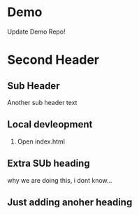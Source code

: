 
# Demo

Update Demo Repo!

# Second Header

## Sub Header

Another sub header text

## Local devleopment
1. Open index.html


## Extra SUb heading
 why we are doing this, i dont know...


 ## Just adding anoher heading 
